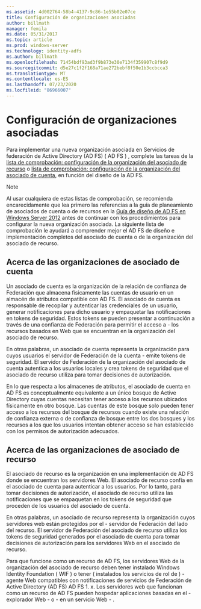 ```yaml
---
ms.assetid: 4d002764-58b4-4137-9c86-1e55b02e07ce
title: Configuración de organizaciones asociadas
author: billmath
manager: femila
ms.date: 05/31/2017
ms.topic: article
ms.prod: windows-server
ms.technology: identity-adfs
ms.author: billmath
ms.openlocfilehash: 71454bdf93ad3f9b873e30e7134f359907c8f9d9
ms.sourcegitcommit: d5e27c1f2f168a71ae272bebf8f50e1b3ccbcca3
ms.translationtype: MT
ms.contentlocale: es-ES
ms.lasthandoff: 07/23/2020
ms.locfileid: "86966007"
---
```

# <a name="configuring-partner-organizations"></a>Configuración de organizaciones asociadas

Para implementar una nueva organización asociada en Servicios de federación de Active Directory (AD FS) \( AD FS \) , complete las tareas de la [lista de comprobación: configuración de la organización del asociado de recurso](Checklist--Configuring-the-Resource-Partner-Organization.md) o [lista de comprobación: configuración de la organización del asociado de cuenta](Checklist--Configuring-the-Account-Partner-Organization.md), en función del diseño de la AD FS.  
  
> [!NOTE]  
> Al usar cualquiera de estas listas de comprobación, se recomienda encarecidamente que lea primero las referencias a la guía de planeamiento de asociados de cuenta o de recursos en la [Guía de diseño de AD FS en Windows Server 2012](../design/ad-fs-design-guide-in-windows-server-2012.md) antes de continuar con los procedimientos para configurar la nueva organización asociada. La siguiente lista de comprobación le ayudará a comprender mejor el AD FS de diseño e implementación completos del asociado de cuenta o de la organización del asociado de recurso.  
  
## <a name="about-account-partner-organizations"></a>Acerca de las organizaciones de asociado de cuenta  
Un asociado de cuenta es la organización de la relación de confianza de Federación que almacena físicamente las cuentas de usuario en un almacén de atributos compatible con AD FS. El asociado de cuenta es responsable de recopilar y autenticar las credenciales de un usuario, generar notificaciones para dicho usuario y empaquetar las notificaciones en tokens de seguridad. Estos tokens se pueden presentar a continuación a través de una confianza de Federación para permitir el acceso a \- los recursos basados en Web que se encuentran en la organización del asociado de recurso.  
  
En otras palabras, un asociado de cuenta representa la organización para cuyos usuarios el servidor de Federación de la cuenta \- emite tokens de seguridad. El servidor de Federación de la organización del asociado de cuenta autentica a los usuarios locales y crea tokens de seguridad que el asociado de recurso utiliza para tomar decisiones de autorización.  
  
En lo que respecta a los almacenes de atributos, el asociado de cuenta en AD FS es conceptualmente equivalente a un único bosque de Active Directory cuyas cuentas necesitan tener acceso a los recursos ubicados físicamente en otro bosque. Las cuentas de este bosque solo pueden tener acceso a los recursos del bosque de recursos cuando existe una relación de confianza externa o de confianza de bosque entre los dos bosques y los recursos a los que los usuarios intentan obtener acceso se han establecido con los permisos de autorización adecuados.  
  
## <a name="about-resource-partner-organizations"></a>Acerca de las organizaciones de asociado de recurso  
El asociado de recurso es la organización en una implementación de AD FS donde se encuentran los servidores Web. El asociado de recurso confía en el asociado de cuenta para autenticar a los usuarios. Por lo tanto, para tomar decisiones de autorización, el asociado de recurso utiliza las notificaciones que se empaquetan en los tokens de seguridad que proceden de los usuarios del asociado de cuenta.  
  
En otras palabras, un asociado de recurso representa la organización cuyos servidores web están protegidos por el \- servidor de Federación del lado del recurso. El servidor de Federación del asociado de recurso utiliza los tokens de seguridad generados por el asociado de cuenta para tomar decisiones de autorización para los servidores Web en el asociado de recurso.  
  
Para que funcione como un recurso de AD FS, los servidores Web de la organización del asociado de recurso deben tener instalado Windows Identity Foundation \( WIF \) o tener \( instalados los servicios de rol de \) \- agente Web compatibles con notificaciones de servicios de Federación de Active Directory (AD FS) AD FS 1. x. Los servidores web que funcionan como un recurso de AD FS pueden hospedar aplicaciones basadas en el \- explorador Web \- o \- en un servicio Web \- .  
